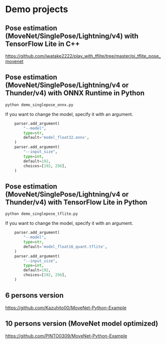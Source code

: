 # Demo projects

## Pose estimation (MoveNet/SinglePose/Lightning/v4) with TensorFlow Lite in C++
https://github.com/iwatake2222/play_with_tflite/tree/master/pj_tflite_pose_movenet

## Pose estimation (MoveNet/SinglePose/Lightning/v4 or Thunder/v4) with ONNX Runtime in Python
```
python demo_singlepose_onnx.py
```

If you want to change the model, specify it with an argument.
```python
    parser.add_argument(
        "--model",
        type=str,
        default='model_float32.onnx',
    )
    parser.add_argument(
        "--input_size",
        type=int,
        default=192,
        choices=[192, 256],
    )
```

## Pose estimation (MoveNet/SinglePose/Lightning/v4 or Thunder/v4) with TensorFlow Lite in Python
```
python demo_singlepose_tflite.py
```

If you want to change the model, specify it with an argument.
```python
    parser.add_argument(
        "--model",
        type=str,
        default='model_float16_quant.tflite',
    )
    parser.add_argument(
        "--input_size",
        type=int,
        default=192,
        choices=[192, 256],
    )
```

## 6 persons version
https://github.com/Kazuhito00/MoveNet-Python-Example

## 10 persons version (MoveNet model optimized)
https://github.com/PINTO0309/MoveNet-Python-Example
